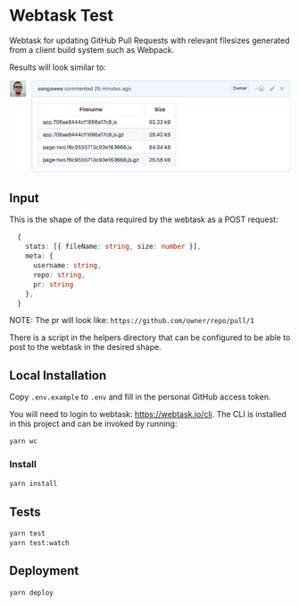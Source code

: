 # Webtask Test

Webtask for updating GitHub Pull Requests with relevant filesizes generated from a client build system such as Webpack.

Results will look similar to:

![stats](docs/result.png)

## Input

This is the shape of the data required by the webtask as a POST request:

```ts
  {
    stats: [{ fileName: string, size: number }],
    meta: {
      username: string,
      repo: string,
      pr: string
    },
  }
```

NOTE: The pr will look like: `https://github.com/owner/repo/pull/1`

There is a script in the helpers directory that can be configured to be able to post to the webtask in the desired shape.

## Local Installation

Copy `.env.example` to `.env` and fill in the personal GitHub access token.

You will need to login to webtask: https://webtask.io/cli. The CLI is installed in this project and can be invoked by running:

```bash
yarn wc
```

### Install

```bash
yarn install
```

## Tests

```bash
yarn test
yarn test:watch
```

## Deployment

```bash
yarn deploy
```
